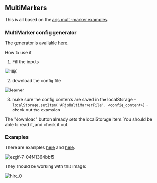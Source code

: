 ## MultiMarkers

This is all based on the [arjs multi-marker examples](https://github.com/jeromeetienne/AR.js/tree/master/three.js/examples/multi-markers/examples).

### MultiMarker config generator

The generator is available [here](https://gftruj.github.io/webzamples/multimarkers/learner_wrapper.html).

How to use it
1. Fill the inputs

![1Ilj0](https://user-images.githubusercontent.com/17348360/111715524-4cad7a80-8854-11eb-8bcd-34734fe47da7.png)

2. download the config file

![learner](https://user-images.githubusercontent.com/17348360/111715166-8c279700-8853-11eb-8a9f-a3ddb36f43be.gif)

3. make sure the config contents are saved in the localStorage - `localStorage.setItem('ARjsMultiMarkerFile', <config_content>)` - check out the examples


The "download" button already sets the localStorage item. You should be able to read it, and check it out.
### Examples

There are examples [here](https://gftruj.github.io/webzamples/multimarkers/learner_wrapper.html) and [here](https://gftruj.github.io/webzamples/multimarkers/learner_wrapper.html).

![ezgif-7-04f41364bbf5](https://user-images.githubusercontent.com/17348360/111715380-fc361d00-8853-11eb-8c63-df9f3214b858.gif)

They should be working with this image:

![hiro_0](https://user-images.githubusercontent.com/17348360/111714203-72855000-8851-11eb-9e59-650ae8126482.jpg)







